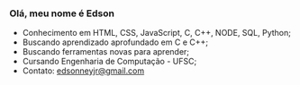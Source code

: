 ### Olá, meu nome é Edson

- Conhecimento em HTML, CSS, JavaScript, C, C++, NODE, SQL, Python;
- Buscando aprendizado aprofundado em C e C++;
- Buscando ferramentas novas para aprender;
- Cursando Engenharia de Computação - UFSC;
- Contato: edsonneyjr@gmail.com
